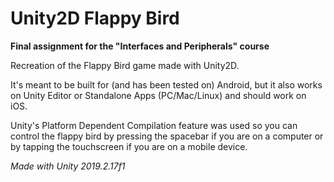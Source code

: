 # Unity2D Flappy Bird

**Final assignment for the "Interfaces and Peripherals" course**

Recreation of the Flappy Bird game made with Unity2D.

It's meant to be built for (and has been tested on) Android, but it also works on Unity Editor or Standalone Apps (PC/Mac/Linux) and should work on iOS.

Unity's Platform Dependent Compilation feature was used so you can control the flappy bird by pressing the spacebar if you are on a computer or by tapping the touchscreen if you are on a mobile device.

*_Made with Unity 2019.2.17f1_*
